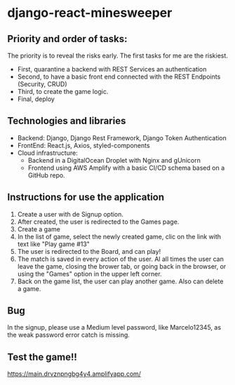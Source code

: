 # django-react-minesweeper

## Priority and order of tasks:
The priority is to reveal the risks early. The first tasks for me are the riskiest.
* First, quarantine a backend with REST Services an authentication
* Second, to have a basic front end connected with the REST Endpoints (Security, CRUD)
* Third, to create the game logic.
* Final, deploy

## Technologies and libraries
* Backend: Django, Django Rest Framework, Django Token Authentication
* FrontEnd: React.js, Axios, styled-components
* Cloud infrastructure: 
    * Backend in a DigitalOcean Droplet with Nginx and gUnicorn
    * Frontend using AWS Amplify with a basic CI/CD schema based on a GitHub repo.

## Instructions for use the application
1.  Create a user with de Signup option.
2.  After created, the user is redirected to the Games page.
3.  Create a game
4.  In the list of game, select the newly created game, clic on the link with text like "Play game #13"
5.  The user is redirected to the Board, and can play!
6.  The match is saved in every action of the user. Al all times the user can leave the game, closing the brower tab, or going back in the browser, or using the "Games" option in the upper left corner.
7.  Back on the game list, the user can play another game. Also can delete a game.

## Bug
In the signup, please use a Medium level password, like Marcelo12345, as the weak password error catch is missing.

## Test the game!!
https://main.drvznpngbg4y4.amplifyapp.com/
